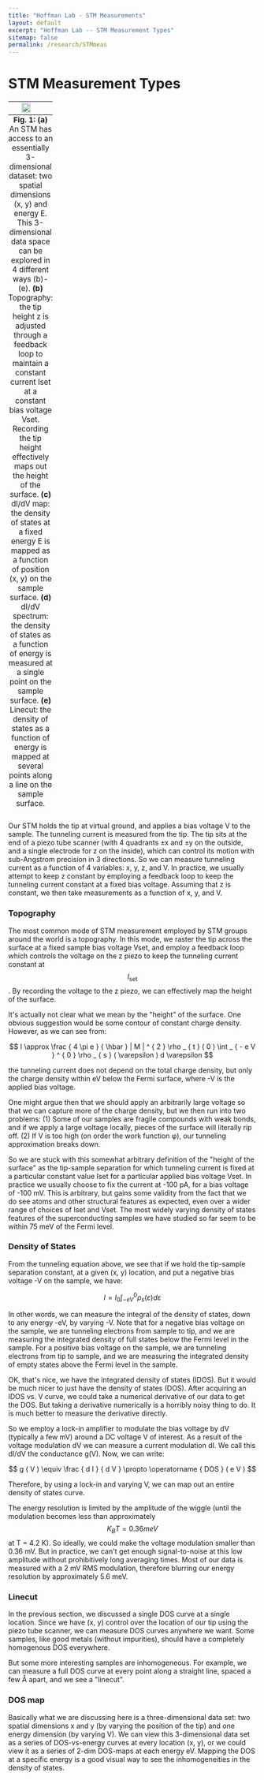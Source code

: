 ```yaml
---
title: "Hoffman Lab - STM Measurements"
layout: default
excerpt: "Hoffman Lab -- STM Measurement Types"
sitemap: false
permalink: /research/STMmeas
---
```


# STM Measurement Types

<table class="image" style="border: 10px">
<caption align="bottom" style="font-size:95%"><b>Fig. 1:</b> <b>(a)</b> An STM has access to an essentially 3-dimensional dataset: two spatial dimensions (x, y) and energy E. This 3-dimensional data space can be explored in 4 different ways (b)-(e). <b>(b)</b> Topography: the tip height z is adjusted through a feedback loop to maintain a constant current Iset at a constant bias voltage Vset. Recording the tip height effectively maps out the height of the surface. <b>(c)</b> dI/dV map: the density of states at a fixed energy E is mapped as a function of position (x, y) on the sample surface. <b>(d)</b> dI/dV spectrum: the density of states as a function of energy is measured at a single point on the sample surface. <b>(e)</b> Linecut: the density of states as a function of energy is mapped at several points along a line on the sample surface.</caption>
<tr><td><img style="display: block; margin-left: auto; margin-right: auto; width: 50%; height: 50%;" src="{{ site.url }}{{ site.baseurl }}/images/STMdata.gif"/></td></tr>
</table>

Our STM holds the tip at virtual ground, and applies a bias voltage V to the sample. The tunneling current is measured from the tip. The tip sits at the end of a piezo tube scanner (with 4 quadrants ±x and ±y on the outside, and a single electrode for z on the inside), which can control its motion with sub-Angstrom precision in 3 directions. So we can measure tunneling current as a function of 4 variables: x, y, z, and V. In practice, we usually attempt to keep z constant by employing a feedback loop to keep the tunneling current constant at a fixed bias voltage. Assuming that z is constant, we then take measurements as a function of x, y, and V.

### Topography

The most common mode of STM measurement employed by STM groups around the world is a topography. In this mode, we raster the tip across the surface at a fixed sample bias voltage Vset, and employ a feedback loop which controls the voltage on the z piezo to keep the tunneling current constant at $$I_\text{set}$$. By recording the voltage to the z piezo, we can effectively map the height of the surface.

It's actually not clear what we mean by the "height" of the surface. One obvious suggestion would be some contour of constant charge density. However, as we can see from:

$$
I \approx \frac { 4 \pi e } { \hbar } | M | ^ { 2 } \rho _ { t } ( 0 ) \int _ { - e V } ^ { 0 } \rho _ { s } ( \varepsilon ) d \varepsilon
$$

the tunneling current does not depend on the total charge density, but only the charge density within eV below the Fermi surface, where -V is the applied bias voltage.

One might argue then that we should apply an arbitrarily large voltage so that we can capture more of the charge density, but we then run into two problems: (1) Some of our samples are fragile compounds with weak bonds, and if we apply a large voltage locally, pieces of the surface will literally rip off. (2) If V is too high (on order the work function φ), our tunneling approximation breaks down.

So we are stuck with this somewhat arbitrary definition of the "height of the surface" as the tip-sample separation for which tunneling current is fixed at a particular constant value Iset for a particular applied bias voltage Vset. In practice we usually choose to fix the current at -100 pA, for a bias voltage of -100 mV. This is arbitrary, but gains some validity from the fact that we do see atoms and other structural features as expected, even over a wider range of choices of Iset and Vset. The most widely varying density of states features of the superconducting samples we have studied so far seem to be within 75 meV of the Fermi level.

### Density of States

From the tunneling equation above, we see that if we hold the tip-sample separation constant, at a given (x, y) location, and put a negative bias voltage -V on the sample, we have:

$$
I = I _ { 0 } \int _ { - e V } ^ { 0 } \rho _ { s } ( \varepsilon ) d \varepsilon
$$

In other words, we can measure the integral of the density of states, down to any energy -eV, by varying -V. Note that for a negative bias voltage on the sample, we are tunneling electrons from sample to tip, and we are measuring the integrated density of full states below the Fermi level in the sample. For a positive bias voltage on the sample, we are tunneling electrons from tip to sample, and we are measuring the integrated density of empty states above the Fermi level in the sample.

OK, that's nice, we have the integrated density of states (IDOS). But it would be much nicer to just have the density of states (DOS). After acquiring an IDOS vs. V curve, we could take a numerical derivative of our data to get the DOS. But taking a derivative numerically is a horribly noisy thing to do. It is much better to measure the derivative directly.

So we employ a lock-in amplifier to modulate the bias voltage by dV (typically a few mV) around a DC voltage V of interest. As a result of the voltage modulation dV we can measure a current modulation dI. We call this dI/dV the conductance g(V). Now, we can write:

$$
g ( V ) \equiv \frac { d I } { d V } \propto \operatorname { DOS } ( e V )
$$

Therefore, by using a lock-in and varying V, we can map out an entire density of states curve.


The energy resolution is limited by the amplitude of the wiggle (until the modulation becomes less than approximately $$K_BT = 0.36 meV$$ at T = 4.2 K). So ideally, we could make the voltage modulation smaller than 0.36 mV. But in practice, we can't get enough signal-to-noise at this low amplitude without prohibitively long averaging times. Most of our data is measured with a 2 mV RMS modulation, therefore blurring our energy resolution by approximately 5.6 meV.


### Linecut

In the previous section, we discussed a single DOS curve at a single location. Since we have (x, y) control over the location of our tip using the piezo tube scanner, we can measure DOS curves anywhere we want. Some samples, like good metals (without impurities), should have a completely homogenous DOS everywhere.

But some more interesting samples are inhomogeneous. For example, we can measure a full DOS curve at every point along a straight line, spaced a few Å apart, and we see a "linecut".

### DOS map

Basically what we are discussing here is a three-dimensional data set: two spatial dimensions x and y (by varying the position of the tip) and one energy dimension (by varying V). We can view this 3-dimensional data set as a series of DOS-vs-energy curves at every location (x, y), or we could view it as a series of 2-dim DOS-maps at each energy eV. Mapping the DOS at a specific energy is a good visual way to see the inhomogeneities in the density of states.

